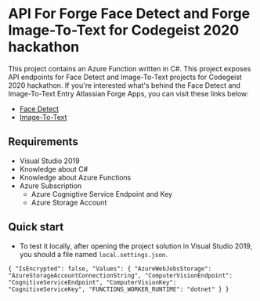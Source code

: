 # API For Forge Face Detect and Forge Image-To-Text for Codegeist 2020 hackathon

This project contains an Azure Function written in C#. This project exposes API endpoints for Face Detect and Image-To-Text projects for Codegeist 2020 hackathon. If you're interested what's behind the Face Detect and Image-To-Text Entry Atlassian Forge Apps, you can visit these links below:

- [Face Detect](https://github.com/mecvillarina/forge-mecodes-face-detect)
- [Image-To-Text](https://github.com/mecvillarina/forge-mecodes-face-detect)

## Requirements

- Visual Studio 2019
- Knowledge about C#
- Knowledge about Azure Functions
- Azure Subscription
  - Azure Cognigtive Service Endpoint and Key 
  - Azure Storage Account
  
## Quick start
- To test it locally, after opening the project solution in Visual Studio 2019, you should a file named `local.settings.json`.

`
{
  "IsEncrypted": false,
  "Values": {
    "AzureWebJobsStorage": "AzureStorageAccountConnectionString",
    "ComputerVisionEndpoint": "CognitiveServiceEndpoint",
    "ComputerVisionKey": "CognitiveServiceKey",
    "FUNCTIONS_WORKER_RUNTIME": "dotnet"
  }
}
`

